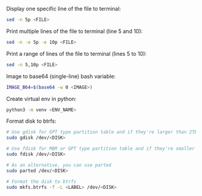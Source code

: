 Display one specific line of the file to terminal:

```bash
sed -n 5p <FILE>
```

Print multiple lines of the file to terminal (line 5 and 10):

```bash
sed -n -e 5p -e 10p <FILE>
```

Print a range of lines of the file to terminal (lines 5 to 10):

```bash
sed -n 5,10p <FILE>
```

Image to base64 (single-line) bash variable:

```bash
IMAGE_B64=$(base64 -w 0 <IMAGE>)
```

Create virtual env in python:

```bash
python3 -m venv <ENV_NAME>
```

Format disk to btrfs:

```bash
# Use gdisk for GPT type partition table and if they're larger than 2TB
sudo gdisk /dev/<DISK>

# Use fdisk for MBR or GPT type partition table and if they're smaller than 2TB
sudo fdisk /dev/<DISK>

# As an alternative, you can use parted
sudo parted /dev/<DISK>

# Format the disk to btrfs
sudo mkfs.btrfs -f -L <LABEL> /dev/<DISK>
```
